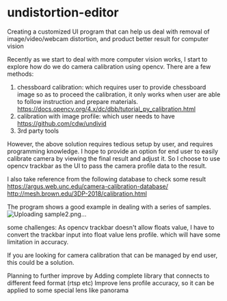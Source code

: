 # undistortion-editor
Creating a customized UI program that can help us deal with removal of image/video/webcam distortion, and product better result for computer vision


Recently as we start to deal with more computer vision works, I start to explore how do we do camera calibration using opencv.
There are a few methods:
1. chessboard calibration: which requires user to provide chessboard image so as to proceed the calibration, it only works when user are able to follow instruction and prepare materials.
https://docs.opencv.org/4.x/dc/dbb/tutorial_py_calibration.html
2. calibration with image profile: which user needs to have 
https://github.com/cdw/undivid
3. 3rd party tools

However, the above solution requires tedious setup by user, and requires programming knowledge.
I hope to provide an option for end user to easily calibrate camera by viewing the final result and adjust it.
So I choose to use opencv trackbar as the UI to pass the camera profile data to the result.

I also take reference from the following database to check some result
https://argus.web.unc.edu/camera-calibration-database/
http://mesh.brown.edu/3DP-2018/calibration.html


The program shows a good example in dealing with a series of samples.
![Uploading sample2.png…]()

some challenges:
As opencv trackbar doesn't allow floats value, I have to convert the trackbar input into float value lens profile. which will have some limitation in accuracy.

If you are looking for camera calibration that can be managed by end user, this could be a solution.

Planning to further improve by
Adding complete library that connects to different feed format (rtsp etc)
Improve lens profile accuracy, so it can be applied to some special lens like panorama

